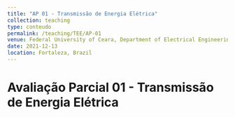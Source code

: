 ```yaml
---
title: "AP 01 - Transmissão de Energia Elétrica"
collection: teaching
type: conteudo
permalink: /teaching/TEE/AP-01
venue: Federal University of Ceara, Department of Electrical Engineering
date: 2021-12-13
location: Fortaleza, Brazil
---
```


# Avaliação Parcial 01 - Transmissão de Energia Elétrica

